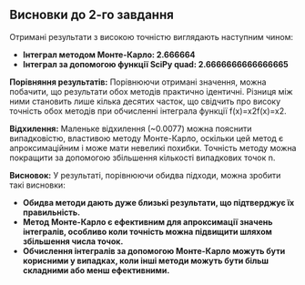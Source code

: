 ## Висновки до 2-го завдання 

Отримані результати з високою точністю виглядають наступним чином:

 * **Інтеграл методом Монте-Карло: 2.666664**
 * **Інтеграл за допомогою функції SciPy quad: 2.6666666666666665**

**Порівняння результатів:**
Порівнюючи отримані значення, можна побачити, що результати обох методів практично ідентичні. Різниця між ними становить лише кілька десятих часток, що свідчить про високу точність обох методів при обчисленні інтеграла функції f(x)=x2f(x)=x2.

**Відхилення:**
Маленьке відхилення (~0.0077) можна пояснити випадковістю, властивою методу Монте-Карло, оскільки цей метод є апроксимаційним і може мати невеликі похибки. Точність методу можна покращити за допомогою збільшення кількості випадкових точок n.

**Висновок:**
У результаті, порівнюючи обидва підходи, можна зробити такі висновки:

* **Обидва методи дають дуже близькі результати, що підтверджує їх правильність.**
* **Метод Монте-Карло є ефективним для апроксимації значень інтегралів, особливо коли точність можна підвищити шляхом збільшення числа точок.**
* **Обчислення інтегралів за допомогою Монте-Карло можуть бути корисними у випадках, коли інші методи можуть бути більш складними або менш ефективними.**